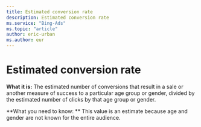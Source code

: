 ```yaml
---
title: Estimated conversion rate
description: Estimated conversion rate
ms.service: "Bing-Ads"
ms.topic: "article"
author: eric-urban
ms.author: eur
---
```


# Estimated conversion rate

**What it is:**    The estimated number of conversions that result in a sale or another measure of success to a particular age group or gender, divided by the estimated number of clicks by that age group or gender.

**What you need to know: **    This value is an estimate because age and gender are not known for the entire audience.


